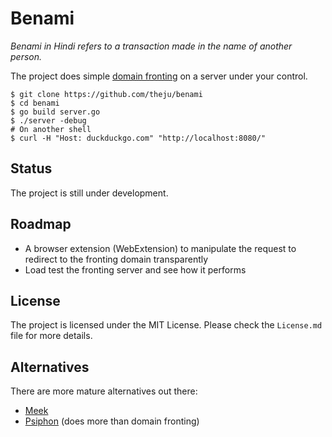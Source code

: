 # Benami

*Benami in Hindi refers to a transaction made in the name of another person.*

The project does simple [domain fronting](https://www.bamsoftware.com/papers/fronting/) on a
server under your control.

```
$ git clone https://github.com/theju/benami
$ cd benami
$ go build server.go
$ ./server -debug
# On another shell
$ curl -H "Host: duckduckgo.com" "http://localhost:8080/"
```

## Status

The project is still under development.

## Roadmap

- A browser extension (WebExtension) to manipulate the request to redirect to 
the fronting domain transparently
- Load test the fronting server and see how it performs

## License

The project is licensed under the MIT License. Please check the `License.md` file for more details.

## Alternatives

There are more mature alternatives out there:
- [Meek](https://trac.torproject.org/projects/tor/wiki/doc/meek)
- [Psiphon](https://bitbucket.org/psiphon/psiphon-circumvention-system) (does more than domain fronting)
